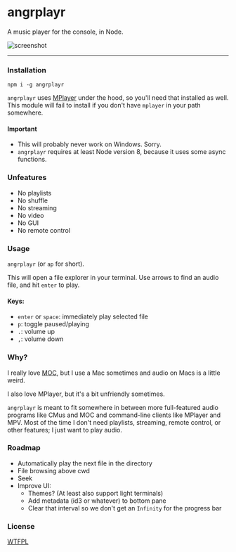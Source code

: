 # angrplayr

A music player for the console, in Node.

![screenshot](http://zacanger.com/angrplayr.png)

--------

### Installation

`npm i -g angrplayr`

`angrplayr` uses [MPlayer](http://www.mplayerhq.hu/design7/dload.html) under the
hood, so you'll need that installed as well. This module will fail to install if
you don't have `mplayer` in your path somewhere.

#### Important

* This will probably never work on Windows. Sorry.
* `angrplayr` requires at least Node version 8, because it uses some async
  functions.

### Unfeatures

* No playlists
* No shuffle
* No streaming
* No video
* No GUI
* No remote control

### Usage

`angrplayr` (or `ap` for short).

This will open a file explorer in your terminal. Use arrows to find an audio
file, and hit `enter` to play.

#### Keys:

* `enter` or `space`: immediately play selected file
* `p`: toggle paused/playing
* `.`: volume up
* `,`: volume down

### Why?

I really love [MOC](https://github.com/jonsafari/mocp), but I use a Mac
sometimes and audio on Macs is a little weird.

I also love MPlayer, but it's a bit unfriendly sometimes.

`angrplayr` is meant to fit somewhere in between more full-featured audio
programs like CMus and MOC and command-line clients like MPlayer and MPV. Most
of the time I don't need playlists, streaming, remote control, or other
features; I just want to play audio.

### Roadmap

* Automatically play the next file in the directory
* File browsing above cwd
* Seek
* Improve UI:
  * Themes? (At least also support light terminals)
  * Add metadata (id3 or whatever) to bottom pane
  * Clear that interval so we don't get an `Infinity` for the progress bar

### License

[WTFPL](LICENSE.md)
